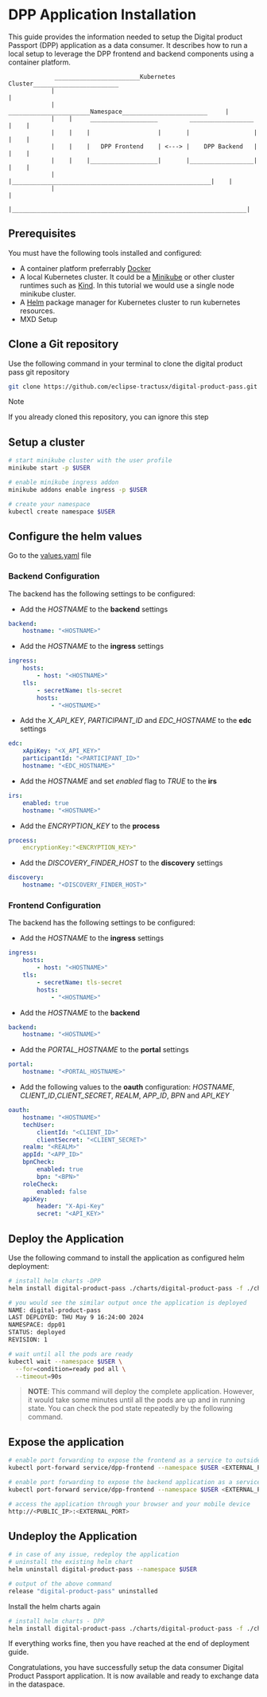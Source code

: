 <!-- 
  Tractus-X - Digital Product Passport Application 
 
  Copyright (c) 2022, 2024 BMW AG, Henkel AG & Co. KGaA
  Copyright (c) 2023, 2024 CGI Deutschland B.V. & Co. KG
  Copyright (c) 2022, 2024 Contributors to the Eclipse Foundation

  See the NOTICE file(s) distributed with this work for additional
  information regarding copyright ownership.
 
  This program and the accompanying materials are made available under the
  terms of the Apache License, Version 2.0 which is available at
  https://www.apache.org/licenses/LICENSE-2.0.
 
  Unless required by applicable law or agreed to in writing, software
  distributed under the License is distributed on an "AS IS" BASIS
  WITHOUT WARRANTIES OR CONDITIONS OF ANY KIND,
  either express or implied. See the
  License for the specific language govern in permissions and limitations
  under the License.
 
  SPDX-License-Identifier: Apache-2.0
-->

# DPP Application Installation

This guide provides the information needed to setup the Digital product Passport (DPP) application as a data consumer. It describes how to run a local setup to leverage the DPP frontend and backend components using a container platform.

                 ________________________Kubernetes Cluster________________________
                |                                                                  |
                |     _______________________Namespace________________________     |
                |    |     ___________________         __________________     |    |
                |    |    |                   |       |                  |    |    |
                |    |    |   DPP Frontend    | <---> |    DPP Backend   |    |    |
                |    |    |___________________|       |__________________|    |    |
                |    |________________________________________________________|    |
                |                                                                  |
                |__________________________________________________________________|
            



## Prerequisites

You must have the following tools installed and configured:

- A container platform preferrably [Docker](https://docs.docker.com/engine/install/)
- A local Kubernetes cluster. It could be a [Minikube](https://minikube.sigs.k8s.io/docs/start/) or other cluster runtimes such as [Kind](https://kind.sigs.k8s.io/docs/user/quick-start/). In this tutorial we would use a single node minikube cluster.
- A [Helm](https://helm.sh/) package manager for Kubernetes cluster to run kubernetes resources. 
- MXD Setup

## Clone a Git repository

Use the following command in your terminal to clone the digital product pass git repository

```bash
git clone https://github.com/eclipse-tractusx/digital-product-pass.git
```

> [!Note]  
> If you already cloned this repository, you can ignore this step


## Setup a cluster 

```bash
# start minikube cluster with the user profile
minikube start -p $USER

# enable minikube ingress addon
minikube addons enable ingress -p $USER

# create your namespace
kubectl create namespace $USER
```
<!-- > **Important:** <dpp-yourgroupnumber>: please substitute your group number e.g., dpp-group1 -->

<!-- #### Start Minikube Cluster
```bash
# start minikube cluster
minikube start --cpus 4 --memory 8096

# enable minikube ingress addon
minikube addons enable ingress
``` 
Install helm tool

If Kind Cluster is used:
Deploy ingress controller explicitly


helm install dpp ...

Open new terminal and write minikube tunnel

Access the app in browser
-->


## Configure the helm values

Go to the [values.yaml](../charts/digital-product-pass/values.yaml) file

### Backend Configuration
The backend has the following settings to be configured:

* Add the *HOSTNAME* to the **backend** settings
```yaml
backend:
    hostname: "<HOSTNAME>"
```

* Add the *HOSTNAME* to the **ingress** settings

```yaml
ingress:
	hosts:
        - host: "<HOSTNAME>"
    tls:
        - secretName: tls-secret
        hosts:
            - "<HOSTNAME>"
```

* Add the *X_API_KEY*, *PARTICIPANT_ID* and *EDC_HOSTNAME* to the **edc** settings

```yaml
edc:
    xApiKey: "<X_API_KEY>"
    participantId: "<PARTICIPANT_ID>"
    hostname: "<EDC_HOSTNAME>"
```

* Add the *HOSTNAME* and set *enabled* flag to *TRUE* to the **irs**
```yaml
irs:
    enabled: true
    hostname: "<HOSTNAME>"
```

* Add the *ENCRYPTION_KEY* to the **process**
```yaml
process:
    encryptionKey:"<ENCRYPTION_KEY>"
```

* Add the *DISCOVERY_FINDER_HOST* to the **discovery** settings
```yaml
discovery:
    hostname: "<DISCOVERY_FINDER_HOST>"
```

### Frontend Configuration
The backend has the following settings to be configured:

* Add the *HOSTNAME* to the **ingress** settings
```yaml
ingress:
    hosts:
        - host: "<HOSTNAME>"
    tls:
        - secretName: tls-secret
        hosts:
            - "<HOSTNAME>"
```

* Add the *HOSTNAME* to the **backend**
```yaml
backend:
    hostname: "<HOSTNAME>"
```

* Add the *PORTAL_HOSTNAME* to the **portal** settings
```yaml
portal:
    hostname: "<PORTAL_HOSTNAME>"
```

* Add the following values to the **oauth** configuration:
*HOSTNAME*, *CLIENT_ID*,*CLIENT_SECRET*, *REALM*, *APP_ID*, *BPN* and *API_KEY*
```yaml
oauth:
    hostname: "<HOSTNAME>"
    techUser:
        clientId: "<CLIENT_ID>"
        clientSecret: "<CLIENT_SECRET>"
    realm: "<REALM>"
    appId: "<APP_ID>"
    bpnCheck:
        enabled: true
        bpn: "<BPN>"
    roleCheck:
        enabled: false
    apiKey:
        header: "X-Api-Key"
        secret: "<API_KEY>"
```

## Deploy the Application

Use the following command to install the application as configured helm deployment: 

```bash
# install helm charts -DPP
helm install digital-product-pass ./charts/digital-product-pass -f ./charts/digital-product-pass/values.yaml --namespace $USER

# you would see the similar output once the application is deployed
NAME: digital-product-pass
LAST DEPLOYED: THU May 9 16:24:00 2024
NAMESPACE: dpp01
STATUS: deployed
REVISION: 1

# wait until all the pods are ready
kubectl wait --namespace $USER \
  --for=condition=ready pod all \
  --timeout=90s
```

> **NOTE**: This command will deploy the complete application. However, it would take some minutes until all the pods are up and in running state. You can check the pod state repeatedly by the following command.


## Expose the application
```bash
# enable port forwarding to expose the frontend as a service to outside world
kubectl port-forward service/dpp-frontend --namespace $USER <EXTERNAL_PORT>:8080 --address 0.0.0.0

# enable port forwarding to expose the backend application as a service to outside world
kubectl port-forward service/dpp-frontend --namespace $USER <EXTERNAL_PORT>:8888 --address 0.0.0.0

# access the application through your browser and your mobile device
http://<PUBLIC_IP>:<EXTERNAL_PORT>
```


## Undeploy the Application

```bash
# in case of any issue, redeploy the application
# uninstall the existing helm chart
helm uninstall digital-product-pass --namespace $USER

# output of the above command
release "digital-product-pass" uninstalled
```

Install the helm charts again

```bash
# install helm charts - DPP
helm install digital-product-pass ./charts/digital-product-pass -f ./charts/digital-product-pass/values.yaml --namespace $USER
```

If everything works fine, then you have reached at the end of deployment guide.

Congratulations, you have successfully setup the data consumer Digital Product Passport application. It is now available and ready to exchange data in the dataspace.
